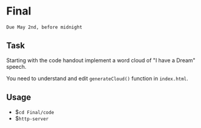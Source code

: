 # Final
`Due May 2nd, before midnight`

## Task

Starting with the code handout implement a word cloud of "I have a
Dream" speech.

You need to understand and edit `generateCloud()` function in
`index.html`.

## Usage

- $`cd Final/code`
- $`http-server`







